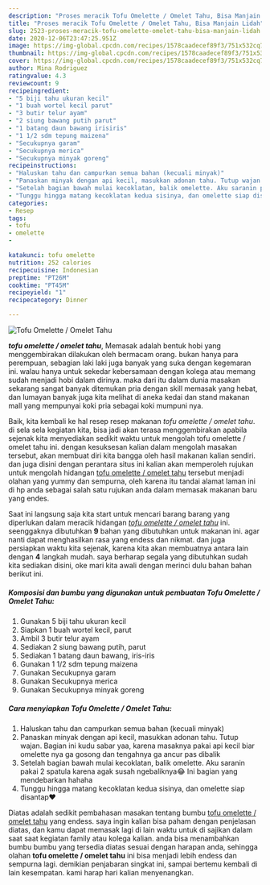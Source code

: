 ```yaml
---
description: "Proses meracik Tofu Omelette / Omelet Tahu, Bisa Manjain Lidah"
title: "Proses meracik Tofu Omelette / Omelet Tahu, Bisa Manjain Lidah"
slug: 2523-proses-meracik-tofu-omelette-omelet-tahu-bisa-manjain-lidah
date: 2020-12-06T23:47:25.951Z
image: https://img-global.cpcdn.com/recipes/1578caadecef89f3/751x532cq70/tofu-omelette-omelet-tahu-foto-resep-utama.jpg
thumbnail: https://img-global.cpcdn.com/recipes/1578caadecef89f3/751x532cq70/tofu-omelette-omelet-tahu-foto-resep-utama.jpg
cover: https://img-global.cpcdn.com/recipes/1578caadecef89f3/751x532cq70/tofu-omelette-omelet-tahu-foto-resep-utama.jpg
author: Mina Rodriguez
ratingvalue: 4.3
reviewcount: 9
recipeingredient:
- "5 biji tahu ukuran kecil"
- "1 buah wortel kecil parut"
- "3 butir telur ayam"
- "2 siung bawang putih parut"
- "1 batang daun bawang irisiris"
- "1 1/2 sdm tepung maizena"
- "Secukupnya garam"
- "Secukupnya merica"
- "Secukupnya minyak goreng"
recipeinstructions:
- "Haluskan tahu dan campurkan semua bahan (kecuali minyak)"
- "Panaskan minyak dengan api kecil, masukkan adonan tahu. Tutup wajan. Bagian ini kudu sabar yaa, karena masaknya pakai api kecil biar omelette nya ga gosong dan tengahnya ga ancur pas dibalik"
- "Setelah bagian bawah mulai kecoklatan, balik omelette. Aku saranin pakai 2 spatula karena agak susah ngebaliknya😂 Ini bagian yang mendebarkan hahaha"
- "Tunggu hingga matang kecoklatan kedua sisinya, dan omelette siap disantap❤️"
categories:
- Resep
tags:
- tofu
- omelette
- 

katakunci: tofu omelette  
nutrition: 252 calories
recipecuisine: Indonesian
preptime: "PT26M"
cooktime: "PT45M"
recipeyield: "1"
recipecategory: Dinner

---
```



![Tofu Omelette / Omelet Tahu](https://img-global.cpcdn.com/recipes/1578caadecef89f3/751x532cq70/tofu-omelette-omelet-tahu-foto-resep-utama.jpg)

<b><i>tofu omelette / omelet tahu</i></b>, Memasak adalah bentuk hobi yang menggembirakan dilakukan oleh bermacam orang. bukan hanya para perempuan, sebagian laki laki juga banyak yang suka dengan kegemaran ini. walau hanya untuk sekedar kebersamaan dengan kolega atau memang sudah menjadi hobi dalam dirinya. maka dari itu dalam dunia masakan sekarang sangat banyak ditemukan pria dengan skill memasak yang hebat, dan lumayan banyak juga kita melihat di aneka kedai dan stand makanan mall yang mempunyai koki pria sebagai koki mumpuni nya.



Baik, kita kembali ke hal resep resep makanan <i>tofu omelette / omelet tahu</i>. di sela sela kegiatan kita, bisa jadi akan terasa menggembirakan apabila sejenak kita menyediakan sedikit waktu untuk mengolah tofu omelette / omelet tahu ini. dengan kesuksesan kalian dalam mengolah masakan tersebut, akan membuat diri kita bangga oleh hasil makanan kalian sendiri. dan juga disini dengan perantara situs ini kalian akan memperoleh rujukan untuk mengolah hidangan <u>tofu omelette / omelet tahu</u> tersebut menjadi olahan yang yummy dan sempurna, oleh karena itu tandai alamat laman ini di hp anda sebagai salah satu rujukan anda dalam memasak makanan baru yang endes.


Saat ini langsung saja kita start untuk mencari barang barang yang diperlukan dalam meracik hidangan <u><i>tofu omelette / omelet tahu</i></u> ini. seenggaknya dibutuhkan <b>9</b> bahan yang dibutuhkan untuk makanan ini. agar nanti dapat menghasilkan rasa yang endess dan nikmat. dan juga persiapkan waktu kita sejenak, karena kita akan membuatnya antara lain dengan <b>4</b> langkah mudah. saya berharap segala yang dibutuhkan sudah kita sediakan disini, oke mari kita awali dengan merinci dulu bahan bahan berikut ini.

<!--inarticleads1-->

##### Komposisi dan bumbu yang digunakan untuk pembuatan Tofu Omelette / Omelet Tahu:

1. Gunakan 5 biji tahu ukuran kecil
1. Siapkan 1 buah wortel kecil, parut
1. Ambil 3 butir telur ayam
1. Sediakan 2 siung bawang putih, parut
1. Sediakan 1 batang daun bawang, iris-iris
1. Gunakan 1 1/2 sdm tepung maizena
1. Gunakan Secukupnya garam
1. Gunakan Secukupnya merica
1. Gunakan Secukupnya minyak goreng




<!--inarticleads2-->

##### Cara menyiapkan Tofu Omelette / Omelet Tahu:

1. Haluskan tahu dan campurkan semua bahan (kecuali minyak)
1. Panaskan minyak dengan api kecil, masukkan adonan tahu. Tutup wajan. Bagian ini kudu sabar yaa, karena masaknya pakai api kecil biar omelette nya ga gosong dan tengahnya ga ancur pas dibalik
1. Setelah bagian bawah mulai kecoklatan, balik omelette. Aku saranin pakai 2 spatula karena agak susah ngebaliknya😂 Ini bagian yang mendebarkan hahaha
1. Tunggu hingga matang kecoklatan kedua sisinya, dan omelette siap disantap❤️




Diatas adalah sedikit pembahasan masakan tentang bumbu <u>tofu omelette / omelet tahu</u> yang endess. saya ingin kalian bisa paham dengan penjelasan diatas, dan kamu dapat memasak lagi di lain waktu untuk di sajikan dalam saat saat kegiatan family atau kolega kalian. anda bisa menambahkan bumbu bumbu yang tersedia diatas sesuai dengan harapan anda, sehingga olahan <b>tofu omelette / omelet tahu</b> ini bisa menjadi lebih endess dan sempurna lagi. demikian penjabaran singkat ini, sampai bertemu kembali di lain kesempatan. kami harap hari kalian menyenangkan.
